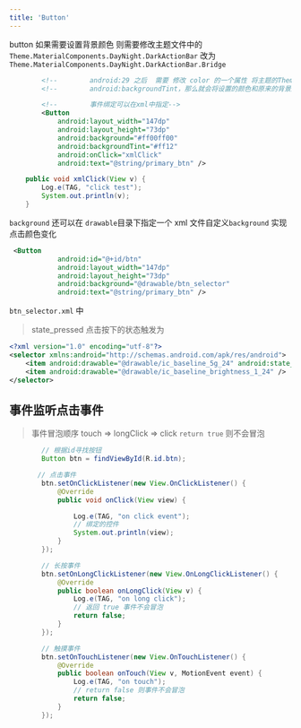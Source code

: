 ```yaml
---
title: 'Button'
---
```


button 如果需要设置背景颜色 则需要修改主题文件中的`Theme.MaterialComponents.DayNight.DarkActionBar` 改为 `Theme.MaterialComponents.DayNight.DarkActionBar.Bridge`

```xml
        <!--        android:29 之后  需要 修改 color 的一个属性 将主题的Theme.MaterialComponents.DayNight.DarkActionBar 修改为Theme.MaterialComponents.DayNight.DarkActionBar.Bridge-->
        <!--        android:backgroundTint，那么就会将设置的颜色和原来的背景进行一个叠加的过程-->

        <!--        事件绑定可以在xml中指定-->
        <Button
            android:layout_width="147dp"
            android:layout_height="73dp"
            android:background="#ff00ff00"
            android:backgroundTint="#ff12"
            android:onClick="xmlClick"
            android:text="@string/primary_btn" />
```

```java
    public void xmlClick(View v) {
        Log.e(TAG, "click test");
        System.out.println(v);
    }
```

`background` 还可以在 `drawable`目录下指定一个 xml 文件自定义`background` 实现点击颜色变化

```xml
 <Button
            android:id="@+id/btn"
            android:layout_width="147dp"
            android:layout_height="73dp"
            android:background="@drawable/btn_selector"
            android:text="@string/primary_btn" />
```

`btn_selector.xml` 中

> state_pressed 点击按下的状态触发为

```xml
<?xml version="1.0" encoding="utf-8"?>
<selector xmlns:android="http://schemas.android.com/apk/res/android">
    <item android:drawable="@drawable/ic_baseline_5g_24" android:state_pressed="true" />
    <item android:drawable="@drawable/ic_baseline_brightness_1_24" />
</selector>
```

## 事件监听点击事件

> 事件冒泡顺序 touch => longClick => click `return true` 则不会冒泡

```java
        // 根据id寻找按钮
        Button btn = findViewById(R.id.btn);
```

```java
       // 点击事件
        btn.setOnClickListener(new View.OnClickListener() {
            @Override
            public void onClick(View view) {

                Log.e(TAG, "on click event");
                // 绑定的控件
                System.out.println(view);
            }
        });
```

```java
        // 长按事件
        btn.setOnLongClickListener(new View.OnLongClickListener() {
            @Override
            public boolean onLongClick(View v) {
                Log.e(TAG, "on long click");
                // 返回 true 事件不会冒泡
                return false;
            }
        });

```

```java
        // 触摸事件
        btn.setOnTouchListener(new View.OnTouchListener() {
            @Override
            public boolean onTouch(View v, MotionEvent event) {
                Log.e(TAG, "on touch");
                // return false 则事件不会冒泡
                return false;
            }
        });

```
